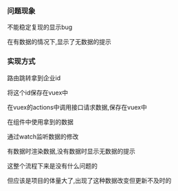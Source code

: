 ### 问题现象

不能稳定复现的显示bug

在有数据的情况下,显示了无数据的提示

### 实现方式

路由跳转拿到企业id

将这个id保存在vuex中

在vuex的actions中调用接口请求数据,保存在vuex中

在组件中使用拿到的数据

通过watch监听数据的修改

有数据时渲染数据,没有数据时显示无数据的提示

这整个流程下来是没有什么问题的

但应该是项目的体量大了,出现了这种数据改变但更新不及时的
